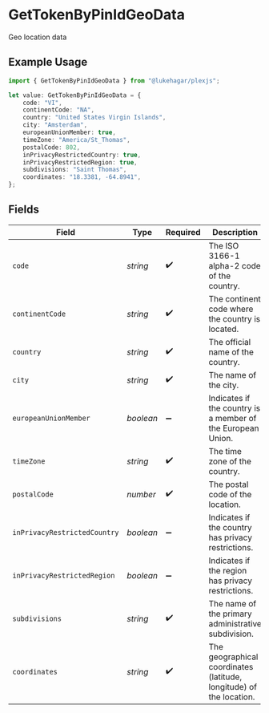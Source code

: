 # GetTokenByPinIdGeoData

Geo location data

## Example Usage

```typescript
import { GetTokenByPinIdGeoData } from "@lukehagar/plexjs";

let value: GetTokenByPinIdGeoData = {
    code: "VI",
    continentCode: "NA",
    country: "United States Virgin Islands",
    city: "Amsterdam",
    europeanUnionMember: true,
    timeZone: "America/St_Thomas",
    postalCode: 802,
    inPrivacyRestrictedCountry: true,
    inPrivacyRestrictedRegion: true,
    subdivisions: "Saint Thomas",
    coordinates: "18.3381, -64.8941",
};
```

## Fields

| Field                                                               | Type                                                                | Required                                                            | Description                                                         | Example                                                             |
| ------------------------------------------------------------------- | ------------------------------------------------------------------- | ------------------------------------------------------------------- | ------------------------------------------------------------------- | ------------------------------------------------------------------- |
| `code`                                                              | *string*                                                            | :heavy_check_mark:                                                  | The ISO 3166-1 alpha-2 code of the country.                         | VI                                                                  |
| `continentCode`                                                     | *string*                                                            | :heavy_check_mark:                                                  | The continent code where the country is located.                    | NA                                                                  |
| `country`                                                           | *string*                                                            | :heavy_check_mark:                                                  | The official name of the country.                                   | United States Virgin Islands                                        |
| `city`                                                              | *string*                                                            | :heavy_check_mark:                                                  | The name of the city.                                               | Amsterdam                                                           |
| `europeanUnionMember`                                               | *boolean*                                                           | :heavy_minus_sign:                                                  | Indicates if the country is a member of the European Union.         | true                                                                |
| `timeZone`                                                          | *string*                                                            | :heavy_check_mark:                                                  | The time zone of the country.                                       | America/St_Thomas                                                   |
| `postalCode`                                                        | *number*                                                            | :heavy_check_mark:                                                  | The postal code of the location.                                    | 802                                                                 |
| `inPrivacyRestrictedCountry`                                        | *boolean*                                                           | :heavy_minus_sign:                                                  | Indicates if the country has privacy restrictions.                  | true                                                                |
| `inPrivacyRestrictedRegion`                                         | *boolean*                                                           | :heavy_minus_sign:                                                  | Indicates if the region has privacy restrictions.                   | true                                                                |
| `subdivisions`                                                      | *string*                                                            | :heavy_check_mark:                                                  | The name of the primary administrative subdivision.                 | Saint Thomas                                                        |
| `coordinates`                                                       | *string*                                                            | :heavy_check_mark:                                                  | The geographical coordinates (latitude, longitude) of the location. | 18.3381, -64.8941                                                   |